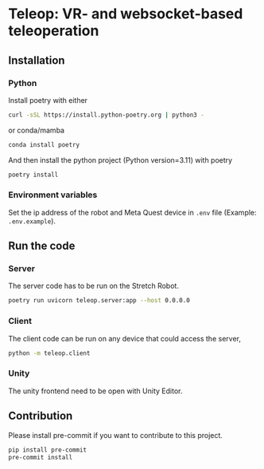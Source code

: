 # Teleop: VR- and websocket-based teleoperation

## Installation

### Python

Install poetry with either

```bash
curl -sSL https://install.python-poetry.org | python3 -
```

or conda/mamba

```bash
conda install poetry
```

And then install the python project (Python version=3.11) with poetry

```bash
poetry install
```

### Environment variables

Set the ip address of the robot and Meta Quest device in `.env` file (Example: `.env.example`).

## Run the code

### Server

The server code has to be run on the Stretch Robot.

```bash
poetry run uvicorn teleop.server:app --host 0.0.0.0
```

### Client

The client code can be run on any device that could access the server,

```bash
python -m teleop.client
```

### Unity

The unity frontend need to be open with Unity Editor.


## Contribution

Please install pre-commit if you want to contribute to this project.

```bash
pip install pre-commit
pre-commit install
```
